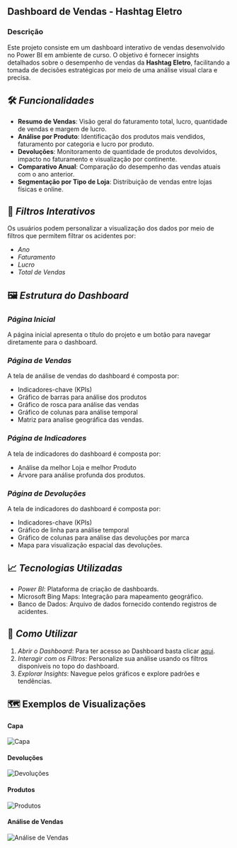 ## Dashboard de Vendas - Hashtag Eletro

### Descrição
Este projeto consiste em um dashboard interativo de vendas desenvolvido no Power BI em ambiente de curso. O objetivo é fornecer insights detalhados sobre o desempenho de vendas da **Hashtag Eletro**, facilitando a tomada de decisões estratégicas por meio de uma análise visual clara e precisa.

## 🛠 *Funcionalidades*

- **Resumo de Vendas**: Visão geral do faturamento total, lucro, quantidade de vendas e margem de lucro.
- **Análise por Produto**: Identificação dos produtos mais vendidos, faturamento por categoria e lucro por produto.
- **Devoluções**: Monitoramento de quantidade de produtos devolvidos, impacto no faturamento e visualização por continente.
- **Comparativo Anual**: Comparação do desempenho das vendas atuais com o ano anterior.
- **Segmentação por Tipo de Loja**: Distribuição de vendas entre lojas físicas e online.

## 🔧 *Filtros Interativos*

Os usuários podem personalizar a visualização dos dados por meio de filtros que permitem filtrar os acidentes por:
- *Ano*
- *Faturamento*
- *Lucro*
- *Total de Vendas*

## 🖼 *Estrutura do Dashboard*

### *Página Inicial*
A página inicial apresenta o título do projeto e um botão para navegar diretamente para o dashboard.

### *Página de Vendas*
A tela de análise de vendas do dashboard é composta por:
- Indicadores-chave (KPIs)
- Gráfico de barras para análise dos produtos
- Gráfico de rosca para análise das vendas
- Gráfico de colunas para análise temporal
- Matriz para analise geográfica das vendas.

### *Página de Indicadores*
A tela de indicadores do dashboard é composta por:
- Análise da melhor Loja e melhor Produto
- Árvore para análise profunda dos produtos.

### *Página de Devoluções*
A tela de indicadores do dashboard é composta por:
- Indicadores-chave (KPIs)
- Gráfico de linha para análise temporal
- Gráfico de colunas para análise das devoluções por marca
- Mapa para visualização espacial das devoluções.

## 📈 *Tecnologias Utilizadas*

- *Power BI*: Plataforma de criação de dashboards.
- Microsoft Bing Maps: Integração para mapeamento geográfico.
- Banco de Dados: Arquivo de dados fornecido contendo registros de acidentes.

## 📌 *Como Utilizar*

1. *Abrir o Dashboard*: Para ter acesso ao Dashboard basta clicar [aqui](https://app.powerbi.com/view?r=eyJrIjoiMTI4NTdiMTQtOWRjYy00ZGEwLTgxYzctYjhmOTY5Y2M3NzE1IiwidCI6IjUxODkwYzFjLThkN2ItNGJkYS1hYTUwLTQ5MDhmMDJkMDQ5ZCJ9).
2. *Interagir com os Filtros*: Personalize sua análise usando os filtros disponíveis no topo do dashboard.
3. *Explorar Insights*: Navegue pelos gráficos e explore padrões e tendências.


## 🗺 Exemplos de Visualizações
#### Capa
![Capa](https://i.ibb.co/wrFFxP2/capa.png)

#### Devoluções
![Devoluções](https://i.ibb.co/41tGrK5/4.png)

#### Produtos
![Produtos](https://i.ibb.co/k28nqNv/3.png)

#### Análise de Vendas
![Análise de Vendas](https://i.ibb.co/k2bpXvC/2.png)
